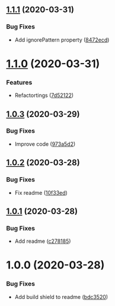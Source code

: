 ## [1.1.1](https://github.com/bfmatei/eslint-builder-angular/compare/v1.1.0...v1.1.1) (2020-03-31)


### Bug Fixes

* Add ignorePattern property ([8472ecd](https://github.com/bfmatei/eslint-builder-angular/commit/8472ecdd90647079def6686b5888f17e9e0b8cb1))

# [1.1.0](https://github.com/bfmatei/eslint-builder-angular/compare/v1.0.3...v1.1.0) (2020-03-31)


### Features

* Refactortings ([7d52122](https://github.com/bfmatei/eslint-builder-angular/commit/7d52122c4f03dcc807ecf7360652f273a9f6be01))

## [1.0.3](https://github.com/bfmatei/eslint-builder-angular/compare/v1.0.2...v1.0.3) (2020-03-29)


### Bug Fixes

* Improve code ([973a5d2](https://github.com/bfmatei/eslint-builder-angular/commit/973a5d28157195b03419dd18c57e86bddb318523))

## [1.0.2](https://github.com/bfmatei/eslint-builder-angular/compare/v1.0.1...v1.0.2) (2020-03-28)


### Bug Fixes

* Fix readme ([10f33ed](https://github.com/bfmatei/eslint-builder-angular/commit/10f33ed183ed72302011d2a145374dffbe9536ba))

## [1.0.1](https://github.com/bfmatei/eslint-builder-angular/compare/v1.0.0...v1.0.1) (2020-03-28)


### Bug Fixes

* Add readme ([c278185](https://github.com/bfmatei/eslint-builder-angular/commit/c27818522a9e0195848536424f375382b37753fb))

# 1.0.0 (2020-03-28)


### Bug Fixes

* Add build shield to readme ([bdc3520](https://github.com/bfmatei/eslint-builder-angular/commit/bdc3520792dfb4e27513128defac8a510198bdd7))
